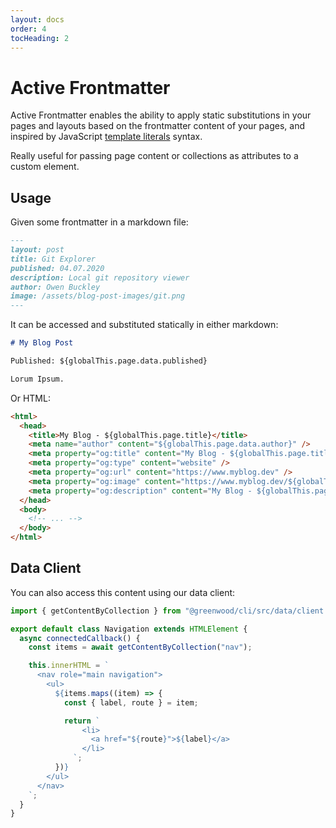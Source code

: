 ```yaml
---
layout: docs
order: 4
tocHeading: 2
---
```


# Active Frontmatter

Active Frontmatter enables the ability to apply static substitutions in your pages and layouts based on the frontmatter content of your pages, and inspired by JavaScript [template literals](https://developer.mozilla.org/en-US/docs/Web/JavaScript/Reference/Template_literals) syntax.

Really useful for passing page content or collections as attributes to a custom element.

## Usage

Given some frontmatter in a markdown file:

```md
---
layout: post
title: Git Explorer
published: 04.07.2020
description: Local git repository viewer
author: Owen Buckley
image: /assets/blog-post-images/git.png
---
```

It can be accessed and substituted statically in either markdown:

```md
# My Blog Post

Published: ${globalThis.page.data.published}

Lorum Ipsum.
```

Or HTML:

```html
<html>
  <head>
    <title>My Blog - ${globalThis.page.title}</title>
    <meta name="author" content="${globalThis.page.data.author}" />
    <meta property="og:title" content="My Blog - ${globalThis.page.title}" />
    <meta property="og:type" content="website" />
    <meta property="og:url" content="https://www.myblog.dev" />
    <meta property="og:image" content="https://www.myblog.dev/${globalThis.page.data.image}" />
    <meta property="og:description" content="My Blog - ${globalThis.page.data.description}" />
  </head>
  <body>
    <!-- ... -->
  </body>
</html>
```

## Data Client

You can also access this content using our data client:

```js
import { getContentByCollection } from "@greenwood/cli/src/data/client.js";

export default class Navigation extends HTMLElement {
  async connectedCallback() {
    const items = await getContentByCollection("nav");

    this.innerHTML = `
      <nav role="main navigation">
        <ul>
          ${items.maps((item) => {
            const { label, route } = item;

            return `
                <li>
                  <a href="${route}">${label}</a>
                </li>
              `;
          })}
        </ul>
      </nav>
    `;
  }
}
```
